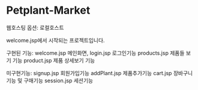 # Petplant-Market

웹호스팅 옵션: 로컬호스트

welcome.jsp에서 시작되는 프로젝트입니다.


구현된 기능: welcome.jsp 메인화면,
          login.jsp 로그인기능
          products.jsp 제품들 보기 기능
          product.jsp 제품 상세보기 기능
          
미구현기능: signup.jsp 회원가입기능
          addPlant.jsp 제품추가기능
          cart.jsp 장바구니기능 및 구매기능
          session.jsp 세션기능
